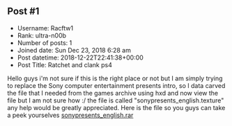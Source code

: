## Post #1
- Username: Racftw1
- Rank: ultra-n00b
- Number of posts: 1
- Joined date: Sun Dec 23, 2018 6:28 am
- Post datetime: 2018-12-22T22:41:38+00:00
- Post Title: Ratchet and clank ps4

Hello guys i'm not sure if this is the right place or not but I am simply trying to replace the Sony computer entertainment presents intro, 
so I data carved the file that I needed from the games archive using hxd and now view the file but I am not sure how :/ 
the file is called "sonypresents_english.texture"  any help would be greatly appreciated.
Here is the file so you guys can take a peek yourselves
[sonypresents_english.rar](https://xentaxbackup.github.io/file/15363_sonypresents_english.rar)
